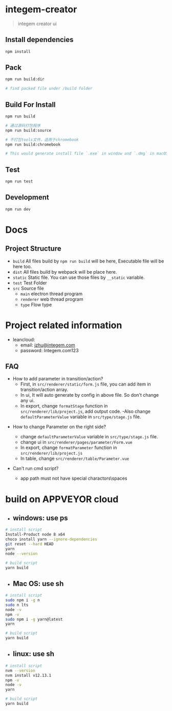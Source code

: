 # integem-creator

> integem creator ui

## Install dependencies

```bash
npm install
```

## Pack

```bash
npm run build:dir

# find packed file under /build folder
```

## Build For Install

```bash
npm run build

# 通过源码打包程序
npm run build:source

# 不打包tools文件，适用于chromebook
npm run build:chromebook

# This would generate install file `.exe` in window and `.dmg` in macOS
```

## Test

```bash
npm run test
```

## Development

```bash
npm run dev
```

# Docs

## Project Structure

- `build` All files build by `npm run build` will be here, Executable file will be here too.
- `dist` All files build by webpack will be place here.
- `static` Static file. You can use those files by `__static` variable.
- `test` Test Folder
- `src` Source file
  - `main` electron thread program
  - `renderer` web thread program
  - `type` Flow type

# Project related information

- leancloud:
  - email: jzhu@integem.com
  - password: Integem.com123

## FAQ

- How to add parameter in transition/action?
  - First, in `src/renderer/static/form.js` file, you can add item in transition/action array.
  - In ui, It will auto generate by config in above file. So don't change any ui.
  - In export, change `formatStage` function in `src/renderer/lib/project.js`, add output code.
    -Also change `defaultParameterValue` variable in `src/type/stage.js` file.

* How to change Parameter on the right side?

  - change `defaultParameterValue` variable in `src/type/stage.js` file.
  - change ui in `src/renderer/pages/parameter/Form.vue`
  - In export, change `formatParameter` function in `src/renderer/lib/project.js`
  - In table, change `src/renderer/table/Parameter.vue`

* Can't run cmd script?
  - app path must not have special charactors\spaces

# build on APPVEYOR cloud

- ## windows: use ps

```sh
# install script
Install-Product node 8 x64
choco install yarn --ignore-dependencies
git reset --hard HEAD
yarn
node --version

# build script
yarn build
```

- ## Mac OS: use sh

```sh
# install script
sudo npm i -g n
sudo n lts
node -v
npm -v
sudo npm i -g yarn@latest
yarn

# build script
yarn build
```

- ## linux: use sh

```sh
# install script
nvm --version
nvm install v12.13.1
npm -v
node -v
yarn

# build script
yarn build
```
